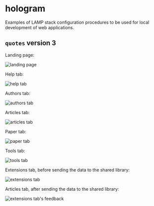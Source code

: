 # hologram

Examples of LAMP stack configuration procedures to be used for local development of web applications.

## `quotes` version 3

Landing page:

![landing page](examples/quotes/v3/quotes/screenshots/quotes_v3_landing_page_.png)

Help tab:

![help tab](examples/quotes/v3/quotes/screenshots/quotes_v3_help_tab.png)

Authors tab:

![authors tab](examples/quotes/v3/quotes/screenshots/quotes_v3_author_tab.png)

Articles tab:

![articles tab](examples/quotes/v3/quotes/screenshots/quotes_v3_article_tab.png)

Paper tab:

![paper tab](examples/quotes/v3/quotes/screenshots/quotes_v3_paper_tab_1.png)

Tools tab:

![tools tab](examples/quotes/v3/quotes/screenshots/quotes_v3_tools_tab.png)

Extensions tab, before sending the data to the shared library:

![extensions tab](examples/quotes/v3/quotes/screenshots/quotes_v3_extensions_tab_1.png)

Articles tab, after sending the data to the shared library:

![extensions tab's feedback](examples/quotes/v3/quotes/screenshots/quotes_v3_extensions_tab_2.png)